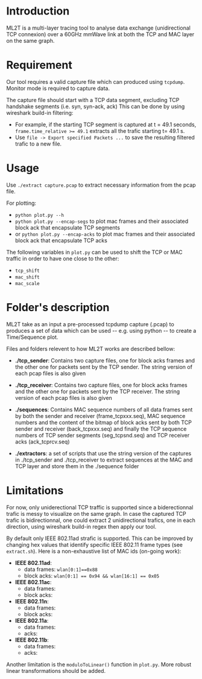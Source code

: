 # Introduction
ML2T is a multi-layer tracing tool to analyse data exchange (unidirectional TCP connexion) over a 60GHz mmWave link at both the TCP and MAC layer on the same graph. 

# Requirement
Our tool requires a valid capture file which can produced using `tcpdump`. Monitor mode is required to capture data.

The capture file should start with a TCP data segment, excluding TCP handshake segments (i.e. syn, syn-ack, ack)
This can be done by using wireshark build-in filtering: 
- For example, if the starting TCP segment is captured at t = 49.1 seconds, `frame.time_relative >= 49.1` extracts all the trafic starting t= 49.1 s.
- Use `file -> Export specified Packets ...` to save the resulting filtered trafic to a new file.

# Usage
Use `./extract capture.pcap` to extract necessary information from the pcap file.

For plotting:
- `python plot.py --h`
- `python plot.py --encap-segs` to plot mac frames and their associated block ack that encapsulate TCP segments
- or `python plot.py --encap-acks` to plot mac frames and their associated block ack that encapsulate TCP acks

The following variables in `plot.py` can be used to shift the TCP or MAC traffic in order to have one close to the other:
- `tcp_shift`
- `mac_shift`
- `mac_scale`

# Folder's description
ML2T take as an input a pre-processed tcpdump capture (.pcap) to produces a set of data which can be used -- e.g. using python -- to create a Time/Sequence plot.

Files and folders relevent to how ML2T works are described bellow:

- __./tcp_sender__: Contains two capture files, one for block acks frames and the other one for packets sent by the TCP sender. The string version of each pcap files is also given

- __./tcp_receiver__: Contains two capture files, one for block acks frames and the other one for packets sent by the TCP receiver. The string version of each pcap files is also given

- __./sequences__: Contains MAC sequence numbers of all data frames sent by both the sender and receiver (frame_tcpxxx.seq), MAC sequence numbers and the content of the bitmap of block acks sent by both TCP sender and receiver (back_tcpxxx.seq) and finally the TCP sequence numbers of TCP sender segments (seg_tcpsnd.seq) and TCP receiver acks (ack_tcprcv.seq) 

- __./extractors__: a set of scripts that use the string version of the captures in ./tcp_sender and ./tcp_receiver to extract sequences at the MAC and TCP layer and store them in the ./sequence folder

# Limitations
For now, only uniderectional TCP traffic is supported since a biderectionnal trafic is messy to visualize on the same graph.
In case the captured TCP trafic is bidirectionnal, one could extract 2 unidirectional trafics, one in each direction, using wireshark build-in regex then apply 
our tool.

By default only IEEE 802.11ad strafic is supported. This can be improved by changing hex values that identify specific IEEE 802.11 frame types (see `extract.sh`).
Here is a non-exhaustive list of MAC ids (on-going work):
- __IEEE 802.11ad__:
  - data frames: `wlan[0:1]==0x88`
  - block acks: `wlan[0:1] == 0x94 && wlan[16:1] == 0x05`
- __IEEE 802.11ac__:
  - data frames: 
  - block acks: 
- __IEEE 802.11n__:
  - data frames: 
  - block acks:   
- __IEEE 802.11a__:
  - data frames: 
  - acks: 
- __IEEE 802.11b__:
  - data frames: 
  - acks: 

Another limitation is the `moduloToLinear()` function in `plot.py`. 
More robust linear transformations should be added.






